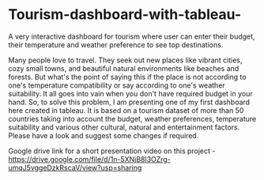 # Tourism-dashboard-with-tableau-
A very interactive dashboard for tourism where user can enter their budget, their temperature and weather preference to see top destinations.

Many people love to travel. They seek out new places like vibrant cities, cozy small towns, and beautiful natural environments like beaches and forests. But what's the point of saying this if the place is not according to one's temperature compatibility or say according to one's weather suitability. It all goes into vain when you don't have required budget in your hand. So, to solve this problem, I am presenting one of my first dashboard here created in tableau. It is based on a tourism dataset of more than 50 countries taking into account the budget, weather preferences, temperature suitability and various other cultural, natural and entertainment factors. Please have a look and suggest some changes if required.

Google drive link for a short presentation video on this project - https://drive.google.com/file/d/1n-5XNjB8l3OZrg-umqJ5vggeDzkRscaV/view?usp=sharing
